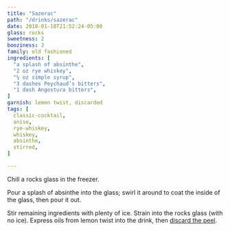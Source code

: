 ```yaml
---
title: "Sazerac"
path: "/drinks/sazerac"
date: 2018-01-18T21:52:24-05:00
glass: rocks
sweetness: 2
booziness: 3
family: old fashioned
ingredients: [
  "a splash of absinthe",
  "2 oz rye whiskey",
  "¼ oz simple syrup",
  "3 dashes Peychaud’s bitters",
  "1 dash Angostura bitters",
]
garnish: lemon twist, discarded
tags: [
  classic-cocktail,
  anise,
  rye-whiskey,
  whiskey,
  absinthe,
  stirred,
]

---
```

Chill a rocks glass in the freezer.

Pour a splash of absinthe into the glass; swirl it around to coat the inside of the glass, then pour it out.

Stir remaining ingredients with plenty of ice. Strain into the rocks glass (with no ice). Express oils from lemon twist into the drink, then [discard the peel](/techniques/twist/#discarding).
